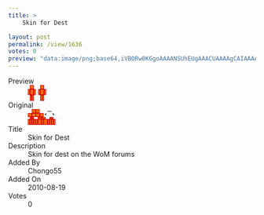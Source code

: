 ```yaml
---
title: >
    Skin for Dest

layout: post
permalink: /view/1636
votes: 0
preview: "data:image/png;base64,iVBORw0KGgoAAAANSUhEUgAAACUAAAAgCAIAAAAaMSbnAAAABnRSTlMA/wD/AP5AXyvrAAAAo0lEQVRIiWP8//8fAwycZWRiwAaMkdTgAcRoZ0GXS8MwZRYxdhGrHbuLaAfQ7Tuiw/C+4x2E/b7j3REdGtvHwMBwdYkQGoOKAD3+bK6gs89S1T56xx8jnfMD4xlSXIdpNy47cAEWBlimgWQUXBkIWQ26C0jRPtD5b9S+UftG7aMfoHd5Ru/yGl2FcRqiDERmEwkIah/u6WXUvlH7Ru1DAHqXZwBmCk0+D4aXywAAAABJRU5ErkJggg=="
---
```

<dl class="side-by-side">
<dt>Preview</dt>
<dd>
    <img class="preview" src="data:image/png;base64,iVBORw0KGgoAAAANSUhEUgAAACUAAAAgCAIAAAAaMSbnAAAABnRSTlMA/wD/AP5AXyvrAAAAo0lEQVRIiWP8//8fAwycZWRiwAaMkdTgAcRoZ0GXS8MwZRYxdhGrHbuLaAfQ7Tuiw/C+4x2E/b7j3REdGtvHwMBwdYkQGoOKAD3+bK6gs89S1T56xx8jnfMD4xlSXIdpNy47cAEWBlimgWQUXBkIWQ26C0jRPtD5b9S+UftG7aMfoHd5Ru/yGl2FcRqiDERmEwkIah/u6WXUvlH7Ru1DAHqXZwBmCk0+D4aXywAAAABJRU5ErkJggg==">
</dd>
<dt>Original</dt>
<dd>
    <img class="preview" src="data:image/png;base64,iVBORw0KGgoAAAANSUhEUgAAAEAAAAAgCAYAAACinX6EAAAAr0lEQVR42u3WUQqAIAyA4Z22A3WlXjuLV1j4YERICnOl+Q8GaT3ox6aJFGIXUUvK6BE3oUs+0yaf3gMAAADW0EJSAQB4A/z6GrRu0AFIjefFuyXu0CJTA2gDAG0OsK2iIYRzPj7HuakAYqb5NHZqgbGuOQD+ANDZNdg3yNc/Tu6g15K9l3DtAj1bwro+AGiBzg7Bzw/ZUklZxqUWsH5fMwYAAAAAAAAAAAAAgF/hfBwncrn+9V7BfQAAAABJRU5ErkJggg==">
</dd>
<dt>Title</dt>
<dd>Skin for Dest</dd>
<dt>Description</dt>
<dd>Skin for dest on  the WoM forums</dd>
<dt>Added By</dt>
<dd>Chongo55</dd>
<dt>Added On</dt>
<dd>2010-08-19</dd>
<dt>Votes</dt>
<dd>0</dd>
</dl>
